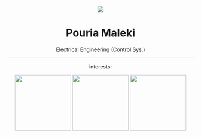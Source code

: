 <div align="center">
  <img src="https://github.com/pouria-maleki/pouria-maleki/assets/61584820/75f33538-0fa9-42d4-9c5b-34055789b614">
  <h1>Pouria Maleki</h1>
  <p>Electrical Engineering (Control Sys.) </p>
  <hr>

  <p>interests:</p>
  <img src="https://github.com/pouria-maleki/pouria-maleki/assets/61584820/212b0e1a-ac0b-474f-a26b-8fe286d10351" style="width:150px">
  <img src="https://github.com/pouria-maleki/pouria-maleki/assets/61584820/945ceb3f-184c-4092-ad83-7e2b2da36ff6" style="width:150px">
  <img src="https://github.com/pouria-maleki/pouria-maleki/assets/61584820/6162565d-4b8e-4d25-b518-d5b4f90c82b7" style="width:150px">

</div>
